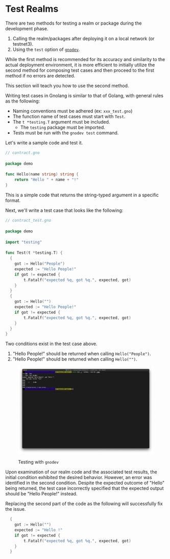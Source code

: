# Test Realms

There are two methods for testing a realm or package during the development phase.

1. Calling the realm/packages after deploying it on a local network (or testnet3).
2. Using the `test` option of [`gnodev`](https://app.gitbook.com/o/Wx3of4okl9pMjsdS6O56/s/O2sBN9qZHR4LU1maMGqi/\~/changes/PfL7CHtuGG7IlVdLLhFD/docs/cli/gnodev).

While the first method is recommended for its accuracy and similarity to the actual deployment environment, it is more efficient to initially utilize the second method for composing test cases and then proceed to the first method if no errors are detected.

This section will teach you how to use the second method.

Writing test cases in Gnolang is similar to that of Golang, with general rules as the following:

* Naming conventions must be adhered (ex: `xxx_test.gno`)
* The function name of test cases must start with `Test`.
* The `t *testing.T` argument must be included.
  * The `testing` package must be imported.
* Tests must be run with the `gnodev test` command.



Let's write a sample code and test it.

```go
// contract.gno

package demo

func Hello(name string) string {
	return "Hello " + name + "!"
}
```

This is a simple code that returns the string-typed argument in a specific format.

Next, we'll write a test case that looks like the following:

```go
// contract_test.gno

package demo

import "testing"

func Test(t *testing.T) {
  {
  	got := Hello("People")
  	expected := "Hello People!"
  	if got != expected {
  		t.Fatalf("expected %q, got %q.", expected, got)
  	}
  }
  {
  	got := Hello("")
  	expected := "Hello People!"
  	if got != expected {
  		t.Fatalf("expected %q, got %q.", expected, got)
  	}
  }
}
```

Two conditions exist in the test case above.

1. "Hello People!" should be returned when calling `Hello("People")`.
2. "Hello People!" should be returned when calling `Hello("")`.

<figure><img src="../../.gitbook/assets/img04.png" alt=""><figcaption><p>Testing with <code>gnodev</code></p></figcaption></figure>

Upon examination of our realm code and the associated test results, the initial condition exhibited the desired behavior. However, an error was identified in the second condition. Despite the expected outcome of "Hello" being returned, the test case incorrectly specified that the expected output should be "Hello People!" instead.

Replacing the second part of the code as the following will successfully fix the issue.

```go
  {
  	got := Hello("")
  	expected := "Hello !"
  	if got != expected {
  		t.Fatalf("expected %q, got %q.", expected, got)
  	}
  }
```
